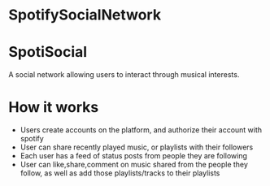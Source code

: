 
# SpotifySocialNetwork

# SpotiSocial
A social network allowing users to interact through musical interests.

# How it works
<ul>
  <li> Users create accounts on the platform, and authorize their account with spotify </li>
  <li> User can share recently played music, or playlists with their followers </li>
  <li> Each user has a feed of status posts from people they are following </li>
  <li> User can like,share,comment on music shared from the people they follow, as well as add those playlists/tracks to their playlists </li>
</ul>

